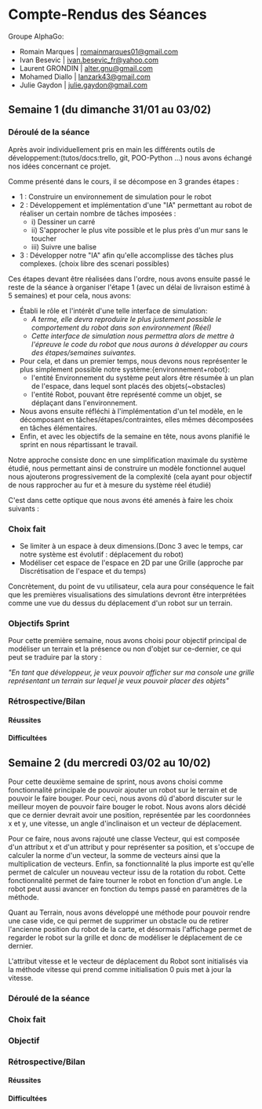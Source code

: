 # Compte-Rendus des Séances

Groupe AlphaGo:
- Romain Marques | romainmarques01@gmail.com
- Ivan Besevic | ivan.besevic_fr@yahoo.com
- Laurent GRONDIN | alter.gnu@gmail.com
- Mohamed Diallo | lanzark43@gmail.com
- Julie Gaydon | julie.gaydon@gmail.com

## Semaine 1 (du dimanche 31/01 au 03/02)
### Déroulé de la séance
Après avoir individuellement pris en main les différents outils de développement:(tutos/docs:trello, git, POO-Python
...) nous avons échangé nos idées concernant ce projet.

Comme présenté dans le cours, il se décompose en 3 grandes étapes :
- 1 : Construire un environnement de simulation pour le robot
- 2 : Développement et implémentation d'une "IA" permettant au robot de réaliser un certain nombre de tâches imposées :
  - i) Dessiner un carré
  - ii) S'approcher le plus vite possible et le plus près d'un mur sans le toucher
  - iii) Suivre une balise
- 3 : Développer notre "IA" afin qu'elle accomplisse des tâches plus complexes. (choix libre des scenari possibles)

Ces étapes devant être réalisées dans l'ordre, nous avons ensuite passé le reste de la séance à organiser l'étape 1
(avec un délai de livraison estimé à 5 semaines) et pour cela, nous avons:

- Établi le rôle et l'intérêt d'une telle interface de simulation:
  - *A terme, elle devra reproduire le plus justement possible le comportement du robot dans son environnement (Réel)*
  - *Cette interface de simulation nous permettra alors de mettre à l'épreuve le code du robot que nous aurons à développer au cours des étapes/semaines suivantes.*
- Pour cela, et dans un premier temps, nous devons nous représenter le plus simplement possible notre système:{environnement+robot}:
  - l'entité Environnement du système peut alors être résumée à un plan de l'espace, dans lequel sont placés des objets(~obstacles)
  - l'entité Robot, pouvant être représenté comme un objet, se déplaçant dans l'environnement.
- Nous avons ensuite réfléchi à l'implémentation d'un tel modèle, en le décomposant en
tâches/étapes/contraintes, elles mêmes décomposées en tâches élémentaires.
- Enfin, et avec les objectifs de la semaine en tête, nous avons planifié le sprint en nous répartissant le travail.

Notre approche consiste donc en une simplification maximale du système étudié, nous permettant ainsi de construire un modèle fonctionnel auquel nous ajouterons progressivement de la complexité (cela ayant pour objectif de nous rapprocher au fur et à mesure du système réel étudié)

C'est dans cette optique que nous avons été amenés à faire les choix suivants :

### Choix fait
- Se limiter à un espace à deux dimensions.(Donc 3 avec le temps, car notre système est évolutif : déplacement du robot)
- Modéliser cet espace de l'espace en 2D par une Grille (approche par Discrétisation de l'espace et du temps)


Concrètement, du point de vu utilisateur, cela aura pour conséquence le fait que les premières visualisations des simulations devront être interprétées comme une vue du dessus du déplacement d'un robot sur un terrain.

### Objectifs Sprint
Pour cette première semaine, nous avons choisi pour objectif principal de modéliser un terrain et la présence ou non d'objet sur ce-dernier, ce qui peut se traduire par la story :

*"En tant que développeur, je veux pouvoir afficher sur ma console une grille représentant un terrain sur lequel je veux pouvoir placer des objets"*

### Rétrospective/Bilan
#### Réussites
#### Difficultées

## Semaine 2 (du mercredi 03/02 au 10/02)
Pour cette deuxième semaine de sprint, nous avons choisi comme fonctionnalité principale de pouvoir ajouter un robot sur le terrain et de pouvoir le faire bouger. Pour ceci, nous avons dû d'abord discuter sur le meilleur moyen de pouvoir faire bouger le robot. Nous avons alors décidé que ce dernier devrait avoir une position, représentée par les coordonnées x et y, une vitesse, un angle d'inclinaison et un vecteur de déplacement.

Pour ce faire, nous avons rajouté une classe Vecteur, qui est composée d'un attribut x et d'un attribut y pour représenter sa position, et s'occupe de calculer la norme d'un vecteur, la somme de vecteurs ainsi que la multiplication de vecteurs. Enfin, sa fonctionnalité la plus importe est qu'elle permet de calculer un nouveau vecteur issu de la rotation du robot. Cette fonctionnalité permet de faire tourner le robot en fonction d'un angle. Le robot peut aussi avancer en fonction du temps passé en paramètres de la méthode. 

Quant au Terrain, nous avons développé une méthode pour pouvoir rendre une case vide, ce qui permet de supprimer un obstacle ou de retirer l'ancienne position du robot de la carte, et désormais l'affichage permet de regarder le robot sur la grille et donc de modéliser le déplacement de ce dernier. 

L'attribut vitesse et le vecteur de déplacement du Robot sont initialisés via la méthode vitesse qui prend comme initialisation 0 puis met à jour la vitesse. 
### Déroulé de la séance
### Choix fait
### Objectif
### Rétrospective/Bilan
#### Réussites
#### Difficultées


